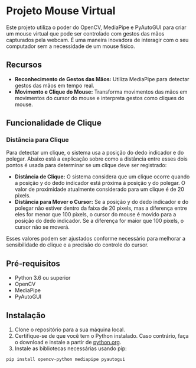 # Projeto Mouse Virtual

Este projeto utiliza o poder do OpenCV, MediaPipe e PyAutoGUI para criar um mouse virtual que pode ser controlado com gestos das mãos capturados pela webcam. É uma maneira inovadora de interagir com o seu computador sem a necessidade de um mouse físico.

## Recursos

- **Reconhecimento de Gestos das Mãos:** Utiliza MediaPipe para detectar gestos das mãos em tempo real.
- **Movimento e Clique do Mouse:** Transforma movimentos das mãos em movimentos do cursor do mouse e interpreta gestos como cliques do mouse.

## Funcionalidade de Clique

### Distância para Clique

Para detectar um clique, o sistema usa a posição do dedo indicador e do polegar. Abaixo está a explicação sobre como a distância entre esses dois pontos é usada para determinar se um clique deve ser registrado:

- **Distância de Clique:** O sistema considera que um clique ocorre quando a posição y do dedo indicador está próxima à posição y do polegar. O valor de proximidade atualmente considerado para um clique é de 20 pixels.
- **Distância para Mover o Cursor:** Se a posição y do dedo indicador e do polegar não estiver dentro da faixa de 20 pixels, mas a diferença entre eles for menor que 100 pixels, o cursor do mouse é movido para a posição do dedo indicador. Se a diferença for maior que 100 pixels, o cursor não se moverá.

Esses valores podem ser ajustados conforme necessário para melhorar a sensibilidade do clique e a precisão do controle do cursor.


## Pré-requisitos

- Python 3.6 ou superior
- OpenCV
- MediaPipe
- PyAutoGUI

## Instalação

1. Clone o repositório para a sua máquina local.
2. Certifique-se de que você tem o Python instalado. Caso contrário, faça o download e instale a partir de [python.org](https://www.python.org/).
3. Instale as bibliotecas necessárias usando pip:

```bash
pip install opencv-python mediapipe pyautogui